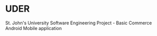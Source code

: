 # UDER
St. John's University Software Engineering Project - Basic Commerce Android Mobile application
